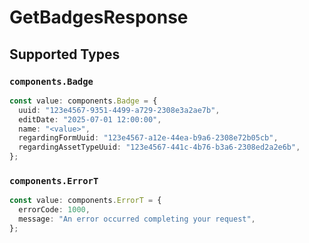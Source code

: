 # GetBadgesResponse


## Supported Types

### `components.Badge`

```typescript
const value: components.Badge = {
  uuid: "123e4567-9351-4499-a729-2308e3a2ae7b",
  editDate: "2025-07-01 12:00:00",
  name: "<value>",
  regardingFormUuid: "123e4567-a12e-44ea-b9a6-2308e72b05cb",
  regardingAssetTypeUuid: "123e4567-441c-4b76-b3a6-2308ed2a2e6b",
};
```

### `components.ErrorT`

```typescript
const value: components.ErrorT = {
  errorCode: 1000,
  message: "An error occurred completing your request",
};
```

